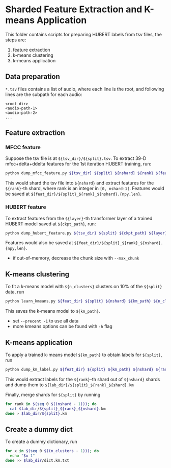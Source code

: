 # Sharded Feature Extraction and K-means Application

This folder contains scripts for preparing HUBERT labels from tsv files, the steps are:

1. feature extraction
2. k-means clustering
3. k-means application

## Data preparation

`*.tsv` files contains a list of audio, where each line is the root, and following lines are the subpath for each audio:

```
<root-dir>
<audio-path-1>
<audio-path-2>
...
```

## Feature extraction

### MFCC feature

Suppose the tsv file is at `${tsv_dir}/${split}.tsv`. To extract 39-D mfcc+delta+ddelta features for the 1st iteration
HUBERT training, run:

```sh
python dump_mfcc_feature.py ${tsv_dir} ${split} ${nshard} ${rank} ${feat_dir}
```

This would shard the tsv file into `${nshard}` and extract features for the
`${rank}`-th shard, where rank is an integer in `[0, nshard-1]`. Features would be saved
at `${feat_dir}/${split}_${rank}_${nshard}.{npy,len}`.

### HUBERT feature

To extract features from the `${layer}`-th transformer layer of a trained HUBERT model saved at `${ckpt_path}`, run:

```sh
python dump_hubert_feature.py ${tsv_dir} ${split} ${ckpt_path} ${layer} ${nshard} ${rank} ${feat_dir}
```

Features would also be saved at `${feat_dir}/${split}_${rank}_${nshard}.{npy,len}`.

- if out-of-memory, decrease the chunk size with `--max_chunk`

## K-means clustering

To fit a k-means model with `${n_clusters}` clusters on 10% of the `${split}` data, run

```sh
python learn_kmeans.py ${feat_dir} ${split} ${nshard} ${km_path} ${n_cluster} --percent 0.1
```

This saves the k-means model to `${km_path}`.

- set `--precent -1` to use all data
- more kmeans options can be found with `-h` flag

## K-means application

To apply a trained k-means model `${km_path}` to obtain labels for `${split}`, run

```sh
python dump_km_label.py ${feat_dir} ${split} ${km_path} ${nshard} ${rank} ${lab_dir}
```

This would extract labels for the `${rank}`-th shard out of `${nshard}` shards and dump them
to `${lab_dir}/${split}_${rank}_${shard}.km`

Finally, merge shards for `${split}` by running

```sh
for rank in $(seq 0 $((nshard - 1))); do
  cat $lab_dir/${split}_${rank}_${nshard}.km
done > $lab_dir/${split}.km
```

## Create a dummy dict

To create a dummy dictionary, run

```sh
for x in $(seq 0 $((n_clusters - 1))); do
  echo "$x 1"
done >> $lab_dir/dict.km.txt
```
